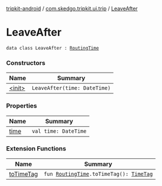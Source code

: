 [tripkit-android](../../index.md) / [com.skedgo.tripkit.ui.trip](../index.md) / [LeaveAfter](./index.md)

# LeaveAfter

`data class LeaveAfter : `[`RoutingTime`](../-routing-time.md)

### Constructors

| Name | Summary |
|---|---|
| [&lt;init&gt;](-init-.md) | `LeaveAfter(time: DateTime)` |

### Properties

| Name | Summary |
|---|---|
| [time](time.md) | `val time: DateTime` |

### Extension Functions

| Name | Summary |
|---|---|
| [toTimeTag](../to-time-tag.md) | `fun `[`RoutingTime`](../-routing-time.md)`.toTimeTag(): `[`TimeTag`](../../com.skedgo.tripkit.common.model/-time-tag/index.md) |
